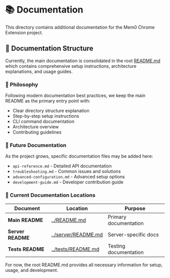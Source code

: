 # 📚 Documentation

This directory contains additional documentation for the Mem0 Chrome Extension project.

## 📖 Documentation Structure

Currently, the main documentation is consolidated in the root [README.md](../README.md) which contains comprehensive setup instructions, architecture explanations, and usage guides.

### 🎯 Philosophy

Following modern documentation best practices, we keep the main README as the primary entry point with:
- Clear directory structure explanation
- Step-by-step setup instructions  
- CLI command documentation
- Architecture overview
- Contributing guidelines

### 📝 Future Documentation

As the project grows, specific documentation files may be added here:
- `api-reference.md` - Detailed API documentation
- `troubleshooting.md` - Common issues and solutions
- `advanced-configuration.md` - Advanced setup options
- `development-guide.md` - Developer contribution guide

### 🔗 Current Documentation Locations

| Document | Location | Purpose |
|----------|----------|---------|
| **Main README** | [../README.md](../README.md) | Primary documentation |
| **Server README** | [../server/README.md](../server/README.md) | Server-specific docs |
| **Tests README** | [../tests/README.md](../tests/README.md) | Testing documentation |

For now, the root README.md provides all necessary information for setup, usage, and development. 
